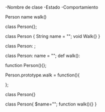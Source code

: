 <!-- UML -->

-Nombre de clase
-Estado
-Comportamiento

<!-- Objeto Persona -->

Person
name
walk()

<!-- Objetos en lenguajes de programacion -->

<!-- Java -->

class Person{};

class Person {
String name = "";
void Walk{}
}

<!-- Python -->

class Person: ;

class Person:
name = "";
def walk():

<!-- JavaScript -->

function Person(){};

Person.prototype.walk = function(){

};

<!-- PHP -->

class Person{}

class Person{
$name="";
function walk(){}
}
